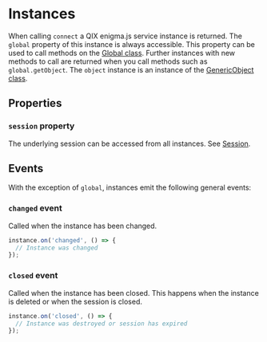# Instances

When calling `connect` a QIX enigma.js service instance is returned. The `global` property of this instance is always accessible. This property can be used to call methods on the
[Global class](https://help.qlik.com/en-US/sense-developer/Subsystems/EngineAPI/Content/Classes/GlobalClass/Global-class.htm).
Further instances with new methods to call are returned when you call methods such as `global.getObject`. The `object` instance is an instance of the
[GenericObject class](https://help.qlik.com/en-US/sense-developer/Subsystems/EngineAPI/Content/Classes/GenericObjectClass/GenericObject-class.htm).

## Properties

### `session` property

The underlying session can be accessed from all instances. See [Session](session.md).

## Events

With the exception of `global`, instances emit the following general events:

### `changed` event

Called when the instance has been changed.

```javascript
instance.on('changed', () => {
  // Instance was changed
});
```

### `closed` event

Called when the instance has been closed. This happens when the instance is deleted or when the session is closed.

```javascript
instance.on('closed', () => {
  // Instance was destroyed or session has expired
});
```

